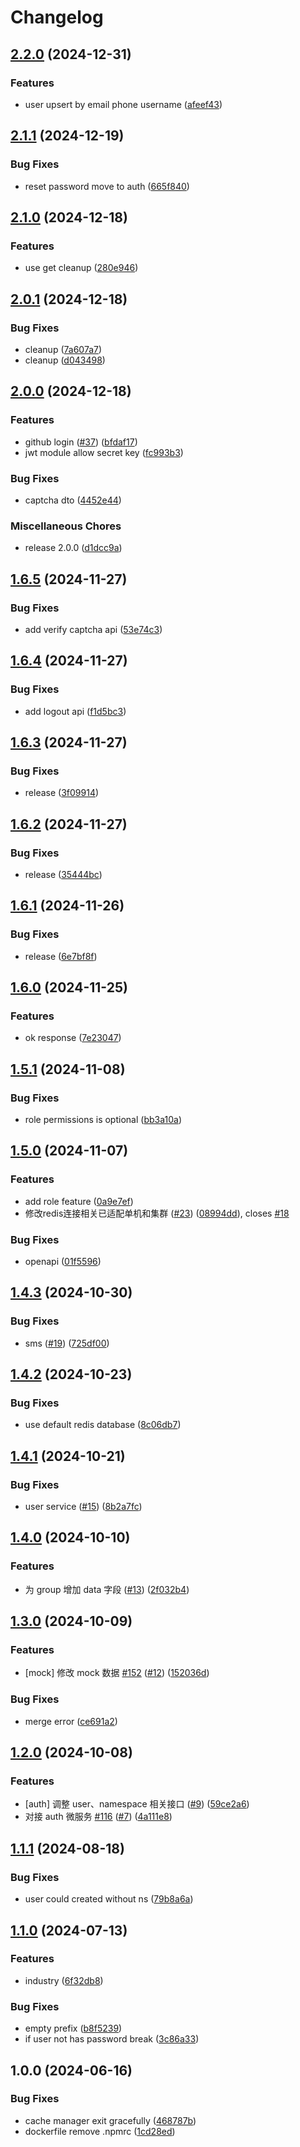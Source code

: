 # Changelog

## [2.2.0](https://github.com/36node/auth/compare/v2.1.1...v2.2.0) (2024-12-31)


### Features

* user upsert by email phone username ([afeef43](https://github.com/36node/auth/commit/afeef431ec4cf59cd3497b4e3aefa2b8767235e8))

## [2.1.1](https://github.com/36node/auth/compare/v2.1.0...v2.1.1) (2024-12-19)


### Bug Fixes

* reset password move to auth ([665f840](https://github.com/36node/auth/commit/665f84049fb75520c4c4aba3fd7da2361a537c9c))

## [2.1.0](https://github.com/36node/auth/compare/v2.0.1...v2.1.0) (2024-12-18)


### Features

* use get cleanup ([280e946](https://github.com/36node/auth/commit/280e9463763f6a565883d80af7d8b33712c7423e))

## [2.0.1](https://github.com/36node/auth/compare/v2.0.0...v2.0.1) (2024-12-18)


### Bug Fixes

* cleanup ([7a607a7](https://github.com/36node/auth/commit/7a607a7e125f642f14ff667f7d1ea0a41098dceb))
* cleanup ([d043498](https://github.com/36node/auth/commit/d04349881f9008fc43e321118e563ffb8b386803))

## [2.0.0](https://github.com/36node/auth/compare/v1.6.5...v2.0.0) (2024-12-18)


### Features

* github login ([#37](https://github.com/36node/auth/issues/37)) ([bfdaf17](https://github.com/36node/auth/commit/bfdaf17bcd9d1c7449acd21edff3ff33bba66435))
* jwt module allow secret key ([fc993b3](https://github.com/36node/auth/commit/fc993b3093ab90c8df264504992a4de674cdd5d0))


### Bug Fixes

* captcha dto ([4452e44](https://github.com/36node/auth/commit/4452e4402e6ac5a59c4182eadd060f3495dab2b6))


### Miscellaneous Chores

* release 2.0.0 ([d1dcc9a](https://github.com/36node/auth/commit/d1dcc9a5bcb5b920adc7c5d68a5f8509e17c6ba1))

## [1.6.5](https://github.com/36node/auth/compare/v1.6.4...v1.6.5) (2024-11-27)


### Bug Fixes

* add verify captcha api ([53e74c3](https://github.com/36node/auth/commit/53e74c34bf9d4f4990405eb03376e1615aeb1dd9))

## [1.6.4](https://github.com/36node/auth/compare/v1.6.3...v1.6.4) (2024-11-27)


### Bug Fixes

* add logout api ([f1d5bc3](https://github.com/36node/auth/commit/f1d5bc35c837630cbc04cb2b1ed51d8979bc863c))

## [1.6.3](https://github.com/36node/auth/compare/v1.6.2...v1.6.3) (2024-11-27)


### Bug Fixes

* release ([3f09914](https://github.com/36node/auth/commit/3f099142ab07dd33dab7c9d7a520f8997db3084c))

## [1.6.2](https://github.com/36node/auth/compare/v1.6.1...v1.6.2) (2024-11-27)


### Bug Fixes

* release ([35444bc](https://github.com/36node/auth/commit/35444bc834f0a8f6e79b1641d219ddaef9490a89))

## [1.6.1](https://github.com/36node/auth/compare/v1.6.0...v1.6.1) (2024-11-26)


### Bug Fixes

* release ([6e7bf8f](https://github.com/36node/auth/commit/6e7bf8fa267bd33c502e17912e788f0a9ba38bc3))

## [1.6.0](https://github.com/36node/auth/compare/v1.5.1...v1.6.0) (2024-11-25)


### Features

* ok response ([7e23047](https://github.com/36node/auth/commit/7e23047f89e3182d3580e722afcbd5fbf770e6a7))

## [1.5.1](https://github.com/36node/auth/compare/v1.5.0...v1.5.1) (2024-11-08)


### Bug Fixes

* role permissions is optional ([bb3a10a](https://github.com/36node/auth/commit/bb3a10af0140ffbed1accc491e343895de999ddb))

## [1.5.0](https://github.com/36node/auth/compare/v1.4.3...v1.5.0) (2024-11-07)


### Features

* add role feature ([0a9e7ef](https://github.com/36node/auth/commit/0a9e7efa23b00e0bc1c071242745ac450317252e))
* 修改redis连接相关已适配单机和集群 ([#23](https://github.com/36node/auth/issues/23)) ([08994dd](https://github.com/36node/auth/commit/08994dd052afd86fbd229280d9d90f3e6a07bc22)), closes [#18](https://github.com/36node/auth/issues/18)


### Bug Fixes

* openapi ([01f5596](https://github.com/36node/auth/commit/01f5596eae0b7893829a217881086f437a5bd4f7))

## [1.4.3](https://github.com/36node/auth/compare/v1.4.2...v1.4.3) (2024-10-30)


### Bug Fixes

* sms ([#19](https://github.com/36node/auth/issues/19)) ([725df00](https://github.com/36node/auth/commit/725df00fc262062d6f758857bd64f9bfb1fc44f6))

## [1.4.2](https://github.com/36node/auth/compare/v1.4.1...v1.4.2) (2024-10-23)


### Bug Fixes

* use default redis database ([8c06db7](https://github.com/36node/auth/commit/8c06db7d8eabceac98efc3f3fab6c516cb6db3ec))

## [1.4.1](https://github.com/36node/auth/compare/v1.4.0...v1.4.1) (2024-10-21)


### Bug Fixes

* user service ([#15](https://github.com/36node/auth/issues/15)) ([8b2a7fc](https://github.com/36node/auth/commit/8b2a7fc18f5212224da87ee018764adbe6173325))

## [1.4.0](https://github.com/36node/auth/compare/v1.3.0...v1.4.0) (2024-10-10)


### Features

* 为 group 增加 data 字段 ([#13](https://github.com/36node/auth/issues/13)) ([2f032b4](https://github.com/36node/auth/commit/2f032b4372b0829786f7f6af9d3b689bf238499b))

## [1.3.0](https://github.com/36node/auth/compare/v1.2.0...v1.3.0) (2024-10-09)


### Features

* [mock] 修改 mock 数据 [#152](https://github.com/36node/auth/issues/152) ([#12](https://github.com/36node/auth/issues/12)) ([152036d](https://github.com/36node/auth/commit/152036dc7c592c1f134d62aa087cb3edfa2f4739))


### Bug Fixes

* merge error ([ce691a2](https://github.com/36node/auth/commit/ce691a2cfc347f8c62bcc0ec3bdf3855d2990c67))

## [1.2.0](https://github.com/36node/auth/compare/v1.1.1...v1.2.0) (2024-10-08)


### Features

* [auth] 调整 user、namespace 相关接口 ([#9](https://github.com/36node/auth/issues/9)) ([59ce2a6](https://github.com/36node/auth/commit/59ce2a6d4af1a2a4faab59789a360244bfe48e67))
* 对接 auth 微服务 [#116](https://github.com/36node/auth/issues/116) ([#7](https://github.com/36node/auth/issues/7)) ([4a111e8](https://github.com/36node/auth/commit/4a111e8f60b158d7431ea8c9f84320e2f902bfb1))

## [1.1.1](https://github.com/36node/auth/compare/v1.1.0...v1.1.1) (2024-08-18)


### Bug Fixes

* user could created without ns ([79b8a6a](https://github.com/36node/auth/commit/79b8a6a091ebaaa56b78e517d449f8552a7ba912))

## [1.1.0](https://github.com/36node/auth/compare/v1.0.0...v1.1.0) (2024-07-13)


### Features

* industry ([6f32db8](https://github.com/36node/auth/commit/6f32db8cce05e7a3119138057563c5ba75eb60d4))


### Bug Fixes

* empty prefix ([b8f5239](https://github.com/36node/auth/commit/b8f52398f69a885fe190840a3356eeaa4ed1abbf))
* if user not has password break ([3c86a33](https://github.com/36node/auth/commit/3c86a338b1f1ffdb900f5cc65a9a71f498e8326b))

## 1.0.0 (2024-06-16)


### Bug Fixes

* cache manager exit gracefully ([468787b](https://github.com/36node/auth/commit/468787bfb0d3651591c1dce5bd55ad1ecf40468b))
* dockerfile remove .npmrc ([1cd28ed](https://github.com/36node/auth/commit/1cd28ede1880499c47e4cd16c0501d5f3cbc7356))
